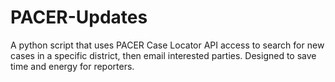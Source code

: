 # PACER-Updates
A python script that uses PACER Case Locator API access to search for new cases in a specific district, then email interested parties. Designed to save time and energy for reporters. 